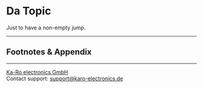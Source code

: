 # Da Topic

Just to have a non-empty jump.

---
## Footnotes & Appendix

---
[Ka-Ro electronics GmbH](https://www.karo-electronics.de)  
Contact support: support@karo-electronics.de